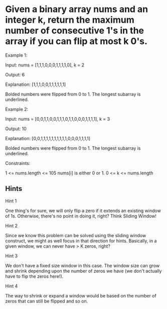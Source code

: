 # Given a binary array nums and an integer k, return the maximum number of consecutive 1's in the array if you can flip at most k 0's.

Example 1:

Input: nums = [1,1,1,0,0,0,1,1,1,1,0], k = 2

Output: 6

Explanation: [1,1,1,0,0,1,1,1,1,1,1]

Bolded numbers were flipped from 0 to 1. The longest subarray is underlined.

Example 2:

Input: nums = [0,0,1,1,0,0,1,1,1,0,1,1,0,0,0,1,1,1,1], k = 3

Output: 10

Explanation: [0,0,1,1,1,1,1,1,1,1,1,1,0,0,0,1,1,1,1]

Bolded numbers were flipped from 0 to 1. The longest subarray is underlined.

Constraints:

1 <= nums.length <= 105
nums[i] is either 0 or 1.
0 <= k <= nums.length

## Hints

Hint 1

One thing's for sure, we will only flip a zero if it extends an existing window of 1s. Otherwise, there's no point in doing it, right? Think Sliding Window!

Hint 2

Since we know this problem can be solved using the sliding window construct, we might as well focus in that direction for hints. Basically, in a given window, we can never have > K zeros, right?

Hint 3

We don't have a fixed size window in this case. The window size can grow and shrink depending upon the number of zeros we have (we don't actually have to flip the zeros here!).

Hint 4

The way to shrink or expand a window would be based on the number of zeros that can still be flipped and so on.
